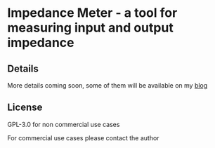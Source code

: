 # Impedance Meter - a tool for measuring input and output impedance

## Details
More details coming soon, some of them will be available on my [blog](https://rrowniak.com)

## License

GPL-3.0 for non commercial use cases

For commercial use cases please contact the author
